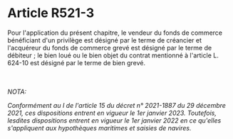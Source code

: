 # Article R521-3

<p>Pour l'application du présent chapitre, le vendeur du fonds de commerce bénéficiant d'un privilège est désigné par le terme de créancier et l'acquéreur du fonds de commerce grevé est désigné par le terme de débiteur ; le bien loué ou le bien objet du contrat mentionné à l'article L. 624-10 est désigné par le terme de bien grevé.</p><br/><br/><i>NOTA:<p>Conformément au I de l'article 15 du décret n° 2021-1887 du 29 décembre 2021, ces dispositions entrent en vigueur le 1er janvier 2023. Toutefois, lesdites dispositions entrent en vigueur le 1er janvier 2022 en ce qu'elles s'appliquent aux hypothèques maritimes et saisies de navires.</p></i>